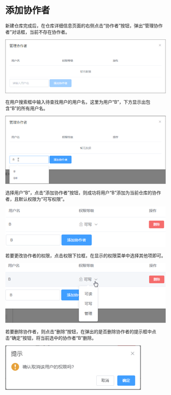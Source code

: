 # 添加协作者

新建仓库完成后，在仓库详细信息页面的右侧点击“协作者”按钮，弹出“管理协作者”对话框，当前不存在协作者。

![&#x201D;&#x7BA1;&#x7406;&#x534F;&#x4F5C;&#x8005;&#x201C;&#x5BF9;&#x8BDD;&#x6846;](../../.gitbook/assets/tian-jia-xie-zuo-zhe-1.png)

在用户搜索框中输入待查找用户的用户名，这里为用户“B”，下方显示出包含“B”的所有用户名。

![&#x641C;&#x7D22;&#x7528;&#x6237;](../../.gitbook/assets/tian-jia-xie-zuo-zhe-2.png)

选择用户“B”，点击“添加协作者”按钮，则成功将用户“B”添加为当前仓库的协作者，且默认权限为“可写权限”。

![&#x6DFB;&#x52A0;&#x534F;&#x4F5C;&#x8005;](../../.gitbook/assets/tian-jia-xie-zuo-zhe-3.png)

若要更改协作者的权限，点击权限下拉框，在显示的权限菜单中选择其他项即可。

![&#x66F4;&#x6539;&#x534F;&#x4F5C;&#x8005;&#x6743;&#x9650;](../../.gitbook/assets/tian-jia-xie-zuo-zhe-4.png)

若要删除协作者，则点击“删除”按钮，在弹出的是否删除协作者的提示框中点击“确定”按钮，将当前选中的协作者“B”删除。

![&#x5220;&#x9664;&#x534F;&#x4F5C;&#x8005;](../../.gitbook/assets/tian-jia-xie-zuo-zhe-5.png)



